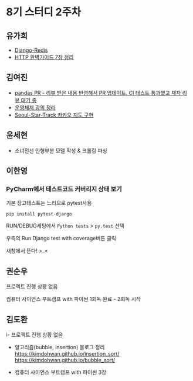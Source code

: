 # 8기 스터디 2주차

## 유가희 
* [Django-Redis](https://github.com/kahee/Redis-cache-django)
* [HTTP 완벽가이드 7장 정리](https://github.com/kahee/kahee.github.io/blob/master/_posts/Network/2018-09-13-Networkd_cache.md) 

## 김여진

* [pandas PR - 리뷰 받은 내용 반영해서 PR 업데이트, CI 테스트 통과했고 재차 리뷰 대기 중](https://github.com/pandas-dev/pandas/pull/22602)
* [운영체제 강의 정리](https://github.com/yeojin-dev/OS-Note/blob/master/고급운영체제%202주차.md)
* [Seoul-Star-Track 카카오 지도 구현](https://github.com/yeojin-dev/Seoul-Star-Track/commit/333bb1f09068c99d2a2b35b24867811f5d9df6f7)

## 윤세현
- 소녀전선 인형부분 모델 작성 & 크롤링 파싱

## 이한영

### PyCharm에서 테스트코드 커버리지 상태 보기

기본 장고테스트는 느리므로 pytest사용

```
pip install pytest-django
```

RUN/DEBUG세팅에서 `Python tests` > `py.test` 선택

우측의 Run Django test with coverage버튼 클릭

새창에서 뜬다! >_<

## 권순우

프로젝트 진행 상황 없음

컴퓨터 사이언스 부트캠프 with 파이썬 1회독 완료 - 2회독 시작

## 김도환

i- 프로젝트 진행 상황 없음 

- 알고리즘(bubble, insertion) 블로그 정리   
  https://kimdohwan.github.io/insertion_sort/  
  https://kimdohwan.github.io/bubble_sort/  

- 컴퓨터 사이언스 부트캠프 with 파이썬 3장
